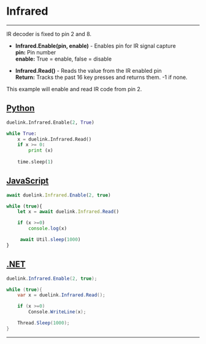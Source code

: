 # Infrared

---

IR decoder is fixed to pin 2 and 8.

- **Infrared.Enable(pin, enable)** - Enables pin for IR signal capture <br>
**pin:** Pin number <br>
**enable:** True = enable, false = disable <br>

- **Infrared.Read()** - Reads the value from the IR enabled pin <br>
**Return:** Tracks the past 16 key presses and returns them. -1 if none.

This example will enable and read IR code from pin 2.

## [Python](#tab/py)

```py
duelink.Infrared.Enable(2, True)

while True:
    x = duelink.Infrared.Read()
    if x >= 0:
        print (x)
        
    time.sleep(1)
```

## [JavaScript](#tab/js)

```js
await duelink.Infrared.Enable(2, true)

while (true){
    let x = await duelink.Infrared.Read()

    if (x >=0)                
        console.log(x)

     await Util.sleep(1000)               
}
```

## [.NET](#tab/net)

```cs
duelink.Infrared.Enable(2, true);

while (true){
    var x = duelink.Infrared.Read();

    if (x >=0)                
        Console.WriteLine(x);

    Thread.Sleep(1000);                
}
```

---
